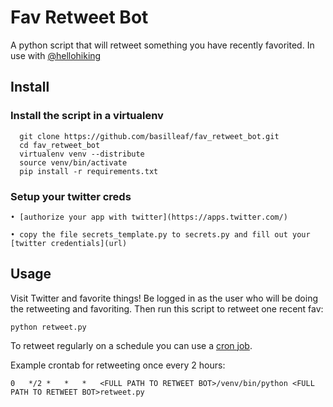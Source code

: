 # Fav Retweet Bot

A python script that will retweet something you have recently favorited. In use with <a href = "https://twitter.com/hellohiking">@hellohiking</a>

## Install

### Install the script in a virtualenv


	  git clone https://github.com/basilleaf/fav_retweet_bot.git
	  cd fav_retweet_bot
	  virtualenv venv --distribute
	  source venv/bin/activate
	  pip install -r requirements.txt

### Setup your twitter creds

	• [authorize your app with twitter](https://apps.twitter.com/)

	• copy the file secrets_template.py to secrets.py and fill out your [twitter credentials](url)


## Usage

Visit Twitter and favorite things! Be logged in as the user who will be doing the retweeting and favoriting. Then run this script to retweet one recent fav:

	python retweet.py

To retweet regularly on a schedule you can use a [cron job](http://www.thegeekstuff.com/2009/06/15-practical-crontab-examples/).

Example crontab for retweeting once every 2 hours:

    0	*/2	*	*	*	<FULL PATH TO RETWEET BOT>/venv/bin/python <FULL PATH TO RETWEET BOT>retweet.py
